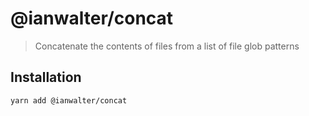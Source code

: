 # @ianwalter/concat
> Concatenate the contents of files from a list of file glob patterns

## Installation

```console
yarn add @ianwalter/concat
```
